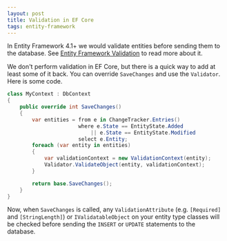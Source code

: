 ```yaml
---
layout: post
title: Validation in EF Core
tags: entity-framework
---
```


In Entity Framework 4.1+ we would validate entities before sending them to the database. See [Entity Framework
Validation][1] to read more about it.

We don't perform validation in EF Core, but there is a quick way to add at least some of it back. You can override
`SaveChanges` and use the `Validator`. Here is some code.

```csharp
class MyContext : DbContext
{
    public override int SaveChanges()
    {
        var entities = from e in ChangeTracker.Entries()
                       where e.State == EntityState.Added
                           || e.State == EntityState.Modified
                       select e.Entity;
        foreach (var entity in entities)
        {
            var validationContext = new ValidationContext(entity);
            Validator.ValidateObject(entity, validationContext);
        }

        return base.SaveChanges();
    }
}
```

Now, when `SaveChanges` is called, any `ValidationAttribute` (e.g. `[Required]` and `[StringLength]`) or
`IValidatableObject` on your entity type classes will be checked before sending the `INSERT` or `UPDATE` statements to
the database.


  [1]: https://msdn.microsoft.com/en-us/library/gg193959.aspx
